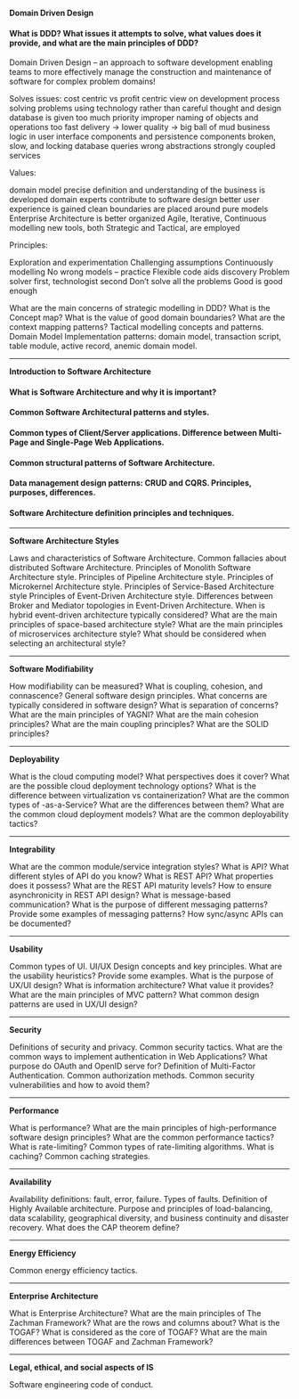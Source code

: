 **Domain Driven Design**

**<h4>What is DDD? What issues it attempts to solve, what values does it provide, and what are the main principles of DDD?</h4>**

Domain Driven Design – an approach to software development enabling teams to more effectively manage the construction and maintenance of software for complex problem domains!

Solves issues:
cost centric vs profit centric view on development process
solving problems using technology rather than careful thought and design
database is given too much priority
improper naming of objects and operations
too fast delivery -> lower quality -> big ball of mud
business logic in user interface components and persistence components
broken, slow, and locking database queries 
wrong abstractions
strongly coupled services

Values:

domain model
precise definition and understanding of the business is developed
domain experts contribute to software design 
better user experience is gained 
clean boundaries are placed around pure models 
Enterprise Architecture is better organized
Agile, Iterative, Continuous modelling
new tools, both Strategic and Tactical, are employed

Principles:

Exploration and experimentation
Challenging assumptions
Continuously modelling
No wrong models – practice
Flexible code aids discovery
Problem solver first, technologist second
Don’t solve all the problems
Good is good enough



What are the main concerns of strategic modelling in DDD?
What is the Concept map? What is the value of good domain boundaries?
What are the context mapping patterns?
Tactical modelling concepts and patterns.
Domain Model Implementation patterns: domain model, transaction script, table module, active record, anemic domain model.

_________________________________________________________________________________________________________________________

**Introduction to Software Architecture**

**<h4>What is Software Architecture and why it is important?</h4>**
**<h4>Common Software Architectural patterns and styles.</h4>**
**<h4>Common types of Client/Server applications. Difference between Multi-Page and Single-Page Web Applications.</h4>**
**<h4>Common structural patterns of Software Architecture.</h4>**
**<h4>Data management design patterns: CRUD and CQRS. Principles, purposes, differences.</h4>**
**<h4>Software Architecture definition principles and techniques.</h4>**

_________________________________________________________________________________________________________________________

**Software Architecture Styles**

Laws and characteristics of Software Architecture.
Common fallacies about distributed Software Architecture.
Principles of Monolith Software Architecture style.
Principles of Pipeline Architecture style.
Principles of Microkernel Architecture style.
Principles of Service-Based Architecture style
Principles of Event-Driven Architecture style.
Differences between Broker and Mediator topologies in Event-Driven Architecture.
When is hybrid event-driven architecture typically considered?
What are the main principles of space-based architecture style?
What are the main principles of microservices architecture style?
What should be considered when selecting an architectural style?

_________________________________________________________________________________________________________________________

**Software Modifiability**

How modifiability can be measured? What is coupling, cohesion, and connascence?
General software design principles.
What concerns are typically considered in software design? What is separation of concerns?
What are the main principles of YAGNI?
What are the main cohesion principles?
What are the main coupling principles?
What are the SOLID principles?

_________________________________________________________________________________________________________________________
**Deployability**

What is the cloud computing model? What perspectives does it cover?
What are the possible cloud deployment technology options?
What is the difference between virtualization vs containerization?
What are the common types of <Resource>-as-a-Service? What are the differences between them?
What are the common cloud deployment models?
What are the common deployability tactics?

_________________________________________________________________________________________________________________________
**Integrability**

What are the common module/service integration styles?
What is API? What different styles of API do you know?
What is REST API? What properties does it possess? What are the REST API maturity levels?
How to ensure asynchronicity in REST API design?
What is message-based communication?
What is the purpose of different messaging patterns? Provide some examples of messaging patterns?
How sync/async APIs can be documented?

_________________________________________________________________________________________________________________________
**Usability**

Common types of UI.
UI/UX Design concepts and key principles.
What are the usability heuristics? Provide some examples.
What is the purpose of UX/UI design?
What is information architecture? What value it provides?
What are the main principles of MVC pattern?
What common design patterns are used in UX/UI design?

_________________________________________________________________________________________________________________________
**Security**

Definitions of security and privacy. Common security tactics.
What are the common ways to implement authentication in Web Applications? What purpose do OAuth and OpenID serve for?
Definition of Multi-Factor Authentication.
Common authorization methods.
Common security vulnerabilities and how to avoid them?

_________________________________________________________________________________________________________________________

**Performance**

What is performance? What are the main principles of high-performance software design principles? What are the common performance tactics?
What is rate-limiting? Common types of rate-limiting algorithms.
What is caching? Common caching strategies.

_________________________________________________________________________________________________________________________

**Availability**

Availability definitions: fault, error, failure. Types of faults.
Definition of Highly Available architecture. Purpose and principles of load-balancing, data scalability, geographical diversity, and business continuity and disaster recovery.
What does the CAP theorem define?

_________________________________________________________________________________________________________________________
**Energy Efficiency**

Common energy efficiency tactics.

_________________________________________________________________________________________________________________________
**Enterprise Architecture**

What is Enterprise Architecture?
What are the main principles of The Zachman Framework? What are the rows and columns about?
What is the TOGAF? What is considered as the core of TOGAF? What are the main differences between TOGAF and Zachman Framework?

_________________________________________________________________________________________________________________________
**Legal, ethical, and social aspects of IS**

Software engineering code of conduct.
